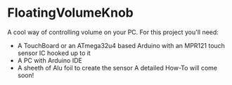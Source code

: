 # FloatingVolumeKnob
A cool way of controlling volume on your PC.
For this project you'll need:
  + A TouchBoard or an ATmega32u4 based Arduino with an MPR121 touch sensor IC hooked up to it
  + A PC with Arduino IDE
  + A sheeth of Alu foil to create the sensor
A detailed How-To will come soon!
